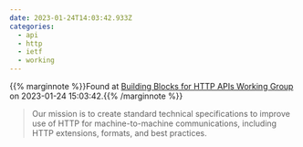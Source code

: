 ```yaml
---
date: 2023-01-24T14:03:42.933Z
categories:
  - api
  - http
  - ietf
  - working
---
```

{{% marginnote %}}Found at [Building Blocks for HTTP APIs Working Group](https://ietf-wg-httpapi.github.io/) on 2023-01-24 15:03:42.{{% /marginnote %}}

> Our mission is to create standard technical specifications to improve use of HTTP for machine-to-machine communications, including HTTP extensions, formats, and best practices.

